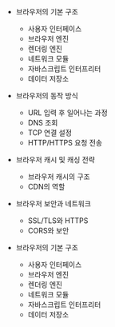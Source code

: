 
- 브라우저의 기본 구조
    - 사용자 인터페이스
    - 브라우저 엔진
    - 렌더링 엔진
    - 네트워크 모듈
    - 자바스크립트 인터프리터
    - 데이터 저장소

- 브라우저의 동작 방식
    - URL 입력 후 일어나는 과정
    - DNS 조회
    - TCP 연결 설정
    - HTTP/HTTPS 요청 전송
- 브라우저 캐시 및 캐싱 전략
    - 브라우저 캐시의 구조
    - CDN의 역할
            
- 브라우저 보안과 네트워크
    - SSL/TLS와 HTTPS
    - CORS와 보안

- 브라우저의 기본 구조
    - 사용자 인터페이스
    - 브라우저 엔진
    - 렌더링 엔진
    - 네트워크 모듈
    - 자바스크립트 인터프리터
    - 데이터 저장소